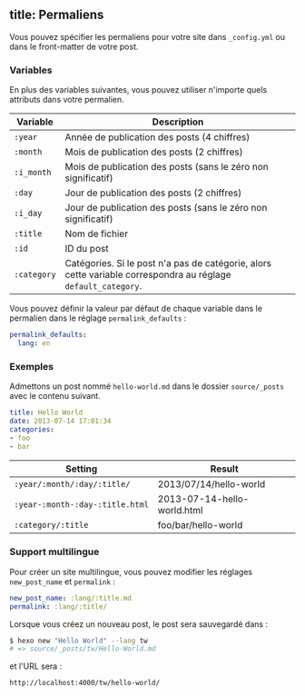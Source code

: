 title: Permaliens
---
Vous pouvez spécifier les permaliens pour votre site dans `_config.yml` ou dans le front-matter de votre post.

### Variables

En plus des variables suivantes, vous pouvez utiliser n'importe quels attributs dans votre permalien.

Variable | Description
--- | ---
`:year` | Année de publication des posts (4 chiffres)
`:month` | Mois de publication des posts (2 chiffres)
`:i_month` | Mois de publication des posts (sans le zéro non significatif)
`:day` | Jour de publication des posts (2 chiffres)
`:i_day` | Jour de publication des posts (sans le zéro non significatif)
`:title` | Nom de fichier
`:id` | ID du post
`:category` | Catégories. Si le post n'a pas de catégorie, alors cette variable correspondra au réglage `default_category`.

Vous pouvez définir la valeur par défaut de chaque variable dans le permalien dans le réglage `permalink_defaults` :

``` yaml
permalink_defaults:
  lang: en
```

### Exemples

Admettons un post nommé `hello-world.md` dans le dossier `source/_posts` avec le contenu suivant.

``` yaml
title: Hello World
date: 2013-07-14 17:01:34
categories:
- foo
- bar
```

Setting | Result
--- | ---
`:year/:month/:day/:title/` | 2013/07/14/hello-world
`:year-:month-:day-:title.html` | 2013-07-14-hello-world.html
`:category/:title` | foo/bar/hello-world

### Support multilingue

Pour créer un site multilingue, vous pouvez modifier les réglages `new_post_name` et `permalink` :

``` yaml
new_post_name: :lang/:title.md
permalink: :lang/:title/
```

Lorsque vous créez un nouveau post, le post sera sauvegardé dans :

``` bash
$ hexo new "Hello World" --lang tw
# => source/_posts/tw/Hello-World.md
```

et l'URL sera :

``` plain
http://localhost:4000/tw/hello-world/
```
